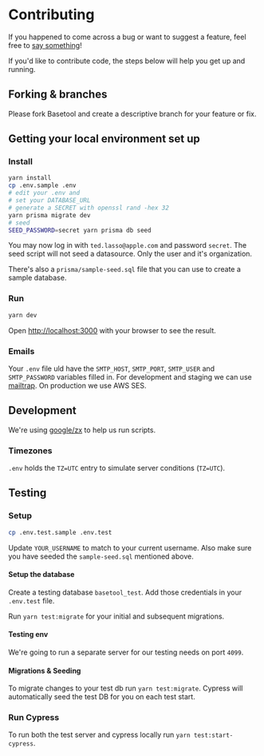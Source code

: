 
# Contributing

If you happened to come across a bug or want to suggest a feature, feel free to [say something](https://github.com/basetool-io/basetool/issues/new)!

If you'd like to contribute code, the steps below will help you get up and running.

## Forking & branches

Please fork Basetool and create a descriptive branch for your feature or fix.

## Getting your local environment set up

### Install

```bash
yarn install
cp .env.sample .env
# edit your .env and
# set your DATABASE_URL
# generate a SECRET with openssl rand -hex 32
yarn prisma migrate dev
# seed
SEED_PASSWORD=secret yarn prisma db seed
```

You may now log in with `ted.lasso@apple.com` and password `secret`. The seed script will not seed a datasource. Only the user and it's organization.

There's also a `prisma/sample-seed.sql` file that you can use to create a sample database.

### Run

```bash
yarn dev
```

Open [http://localhost:3000](http://localhost:3000) with your browser to see the result.

### Emails

Your `.env` file uld have the `SMTP_HOST`, `SMTP_PORT`, `SMTP_USER` and `SMTP_PASSWORD` variables filled in. For development and staging we can use [mailtrap](https://mailtrap.io/). On production we use AWS SES.

## Development

We're using [google/zx](https://github.com/google/zx) to help us run scripts.

### Timezones

`.env` holds the `TZ=UTC` entry to simulate server conditions (`TZ=UTC`).

## Testing

### Setup

```bash
cp .env.test.sample .env.test
```

Update `YOUR_USERNAME` to match to your current username. Also make sure you have seeded the `sample-seed.sql` mentioned above.

#### Setup the database

Create a testing database `basetool_test`. Add those credentials in your `.env.test` file.

Run `yarn test:migrate` for your initial and subsequent migrations.

#### Testing env

We're going to run a separate server for our testing needs on port `4099`.

#### Migrations & Seeding

To migrate changes to your test db run `yarn test:migrate`. Cypress will automatically seed the test DB for you on each test start.

### Run Cypress

To run both the test server and cypress locally run `yarn test:start-cypress`.

